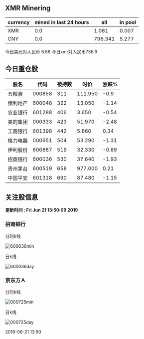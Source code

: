 ## XMR Minering

|currency|mined in last 24 hours|all|in pool|
|---|---|---|---|
|XMR|0.0|1.081|0.007|
|CNY|0.0|796.341|5.277|

今日美元对人民币 6.86	今日xmr对人民币736.9


## 今日重仓股 

|股名|代码|被持数|时价|涨跌%|
|---|---|---|---|---|
|五粮液|000858|311|111.950|-0.9|
|保利地产|600048|322|13.050|-1.14|
|农业银行|601288|406|3.650|-0.54|
|美的集团|000333|423|51.970|-2.48|
|工商银行|601398|442|5.860|0.34|
|格力电器|000651|504|53.290|-1.31|
|伊利股份|600887|519|32.330|-0.89|
|招商银行|600036|530|37.640|-1.93|
|贵州茅台|600519|658|977.000|0.21|
|中国平安|601318|690|87.480|-1.15|

## 关注股信息
**更新时间 : Fri Jun 21 13:50:09 2019**
### 招商银行 
分时k线

![600036min](http://image.sinajs.cn/newchart/min/n/sh600036.gif)

日k线

![600036day](http://image.sinajs.cn/newchart/daily/n/sh600036.gif)

### 京东方Ａ 
分时k线

![000725min](http://image.sinajs.cn/newchart/min/n/sz000725.gif)

日k线

![000725day](http://image.sinajs.cn/newchart/daily/n/sz000725.gif)

2019-06-21 13:50